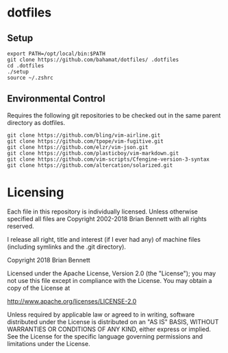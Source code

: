 # dotfiles

## Setup

    export PATH=/opt/local/bin:$PATH
    git clone https://github.com/bahamat/dotfiles/ .dotfiles
    cd .dotfiles
    ./setup
    source ~/.zshrc

## Environmental Control

Requires the following git repositories to be checked out in the same parent
directory as dotfiles.

    git clone https://github.com/bling/vim-airline.git
    git clone https://github.com/tpope/vim-fugitive.git
    git clone https://github.com/elzr/vim-json.git
    git clone https://github.com/plasticboy/vim-markdown.git
    git clone https://github.com/vim-scripts/Cfengine-version-3-syntax
    git clone https://github.com/altercation/solarized.git

# Licensing

Each file in this repository is individually licensed. Unless otherwise specified
all files are Copyright 2002-2018 Brian Bennett with all rights reserved.

I release all right, title and interest (if I ever had any) of  machine files
(including symlinks and the .git directory).

Copyright 2018 Brian Bennett

Licensed under the Apache License, Version 2.0 (the "License");
you may not use this file except in compliance with the License.
You may obtain a copy of the License at

   http://www.apache.org/licenses/LICENSE-2.0

Unless required by applicable law or agreed to in writing, software
distributed under the License is distributed on an "AS IS" BASIS,
WITHOUT WARRANTIES OR CONDITIONS OF ANY KIND, either express or implied.
See the License for the specific language governing permissions and
limitations under the License.
